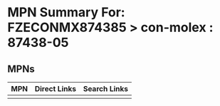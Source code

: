 



# MPN Summary For: FZECONMX874385 > con-molex : 87438-05

## MPNs
  

|MPN|Direct Links|Search Links|
| :--- | :--- | :--- |
||||
